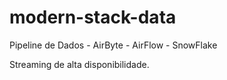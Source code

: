 # modern-stack-data
Pipeline de Dados - AirByte - AirFlow - SnowFlake

Streaming de alta disponibilidade.
